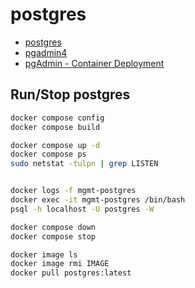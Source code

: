 # postgres

* [postgres](https://hub.docker.com/_/postgres)
* [pgadmin4](https://hub.docker.com/r/dpage/pgadmin4/)
* [pgAdmin - Container Deployment](https://www.pgadmin.org/docs/pgadmin4/latest/container_deployment.html)

## Run/Stop postgres

```bash
docker compose config
docker compose build

docker compose up -d
docker compose ps
sudo netstat -tulpn | grep LISTEN


docker logs -f mgmt-postgres
docker exec -it mgmt-postgres /bin/bash
psql -h localhost -U postgres -W

docker compose down
docker compose stop

docker image ls
docker image rmi IMAGE
docker pull postgres:latest
```
